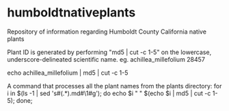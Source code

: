 # humboldtnativeplants
Repository of information regarding Humboldt County California native plants

Plant ID is generated by performing "md5 | cut -c 1-5" on the lowercase, underscore-delineated scientific name.
eg. achillea_millefolium   28457

echo achillea_millefolium | md5 | cut -c 1-5

A command that processes all the plant names from the plants directory:
for i in $(ls -1 | sed 's#\(.*\).md#\1#g'); do echo $i " "  $(echo $i | md5 | cut -c 1-5); done;
